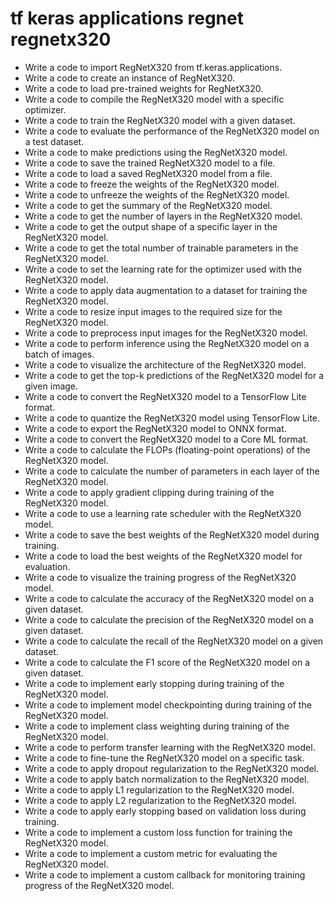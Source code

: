 # tf keras applications regnet regnetx320

- Write a code to import RegNetX320 from tf.keras.applications.
- Write a code to create an instance of RegNetX320.
- Write a code to load pre-trained weights for RegNetX320.
- Write a code to compile the RegNetX320 model with a specific optimizer.
- Write a code to train the RegNetX320 model with a given dataset.
- Write a code to evaluate the performance of the RegNetX320 model on a test dataset.
- Write a code to make predictions using the RegNetX320 model.
- Write a code to save the trained RegNetX320 model to a file.
- Write a code to load a saved RegNetX320 model from a file.
- Write a code to freeze the weights of the RegNetX320 model.
- Write a code to unfreeze the weights of the RegNetX320 model.
- Write a code to get the summary of the RegNetX320 model.
- Write a code to get the number of layers in the RegNetX320 model.
- Write a code to get the output shape of a specific layer in the RegNetX320 model.
- Write a code to get the total number of trainable parameters in the RegNetX320 model.
- Write a code to set the learning rate for the optimizer used with the RegNetX320 model.
- Write a code to apply data augmentation to a dataset for training the RegNetX320 model.
- Write a code to resize input images to the required size for the RegNetX320 model.
- Write a code to preprocess input images for the RegNetX320 model.
- Write a code to perform inference using the RegNetX320 model on a batch of images.
- Write a code to visualize the architecture of the RegNetX320 model.
- Write a code to get the top-k predictions of the RegNetX320 model for a given image.
- Write a code to convert the RegNetX320 model to a TensorFlow Lite format.
- Write a code to quantize the RegNetX320 model using TensorFlow Lite.
- Write a code to export the RegNetX320 model to ONNX format.
- Write a code to convert the RegNetX320 model to a Core ML format.
- Write a code to calculate the FLOPs (floating-point operations) of the RegNetX320 model.
- Write a code to calculate the number of parameters in each layer of the RegNetX320 model.
- Write a code to apply gradient clipping during training of the RegNetX320 model.
- Write a code to use a learning rate scheduler with the RegNetX320 model.
- Write a code to save the best weights of the RegNetX320 model during training.
- Write a code to load the best weights of the RegNetX320 model for evaluation.
- Write a code to visualize the training progress of the RegNetX320 model.
- Write a code to calculate the accuracy of the RegNetX320 model on a given dataset.
- Write a code to calculate the precision of the RegNetX320 model on a given dataset.
- Write a code to calculate the recall of the RegNetX320 model on a given dataset.
- Write a code to calculate the F1 score of the RegNetX320 model on a given dataset.
- Write a code to implement early stopping during training of the RegNetX320 model.
- Write a code to implement model checkpointing during training of the RegNetX320 model.
- Write a code to implement class weighting during training of the RegNetX320 model.
- Write a code to perform transfer learning with the RegNetX320 model.
- Write a code to fine-tune the RegNetX320 model on a specific task.
- Write a code to apply dropout regularization to the RegNetX320 model.
- Write a code to apply batch normalization to the RegNetX320 model.
- Write a code to apply L1 regularization to the RegNetX320 model.
- Write a code to apply L2 regularization to the RegNetX320 model.
- Write a code to apply early stopping based on validation loss during training.
- Write a code to implement a custom loss function for training the RegNetX320 model.
- Write a code to implement a custom metric for evaluating the RegNetX320 model.
- Write a code to implement a custom callback for monitoring training progress of the RegNetX320 model.